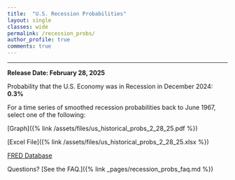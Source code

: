 ```yaml
---
title:  "U.S. Recession Probabilities"
layout: single
classes: wide
permalink: /recession_probs/
author_profile: true
comments: true
---
```


<HR>

<b>Release Date: February 28, 2025</b>

Probability that the U.S. Economy was in Recession in December 2024: **0.3%**


For a time series of smoothed recession probabilities back to June 1967, select one of the following: 

[Graph]({% link /assets/files/us_historical_probs_2_28_25.pdf %})

[Excel File]({% link /assets/files/us_historical_probs_2_28_25.xlsx %})

[FRED Database](https://fred.stlouisfed.org/series/RECPROUSM156N)

Questions? [See the FAQ.]({% link _pages/recession_probs_faq.md %})